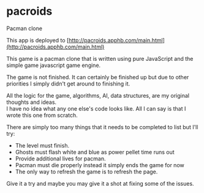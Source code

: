 # pacroids
Pacman clone

This app is deployed to [http://pacroids.apphb.com/main.html](http://pacroids.apphb.com/main.html)

This game is a pacman clone that is written using pure JavaScript and the simple game javascript game engine.

The game is not finished.  It can certainly be finished up but due to other priorities I simply didn't get around to finishing it.

All the logic for the game, algorithms, AI, data structures, are my original thoughts and ideas.  
I have no idea what any one else's code looks like.
All I can say is that I wrote this one from scratch.

There are simply too many things that it needs to be completed to list but I'll try:

  * The level must finish.
  * Ghosts must flash white and blue as power pellet time runs out
  * Provide additional lives for pacman.
  * Pacman must die properly instead it simply ends the game for now
  * The only way to refresh the game is to refresh the page.

Give it a try and maybe you may give it a shot at fixing some of the issues.


